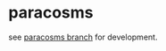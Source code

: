 # paracosms

see [paracosms branch](https://github.com/schollz/paracosms/tree/paracosms) for development.
